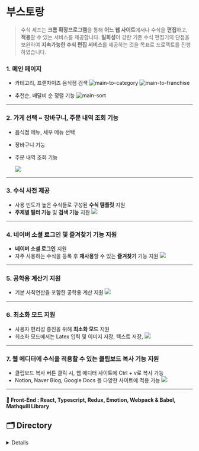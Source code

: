 # 부스토랑

> 수식 셰프는 **크롬 확장프로그램**을 통해 **어느 웹 사이트**에서나 수식을 **편집**하고, **적용**할 수 있는 서비스를 제공합니다. **일회성**이 강한 기존 수식 편집기의 단점을 보완하여 **지속가능한 수식 편집 서비스**를 제공하는 것을 목표로 프로젝트를 진행하였습니다.

### 1. 메인 페이지

- 카테고리, 프랜차이즈 음식점 검색
  ![main-to-category](https://user-images.githubusercontent.com/59330828/109375857-60278e80-7903-11eb-8f1e-a62acc758ec4.gif)
  ![main-to-franchise](https://user-images.githubusercontent.com/59330828/109375859-69b0f680-7903-11eb-872b-7041c701062b.gif)

- 추천순, 배달비 순 정렬 기능
  ![main-sort](https://user-images.githubusercontent.com/59330828/109375863-73d2f500-7903-11eb-8d56-c0694570ea0d.gif)

---

### 2. 가게 선택 ~ 장바구니, 주문 내역 조회 기능

- 음식점 메뉴, 세부 메뉴 선택
- 장바구니 기능
- 주문 내역 조회 기능

  <img src="https://user-images.githubusercontent.com/60457112/102458366-79040000-4087-11eb-9048-de2841928847.gif"/>

---

### 3. 수식 사전 제공

- 사용 빈도가 높은 수식들로 구성된 **수식 템플릿** 지원
- **주제별 필터 기능** 및 **검색 기능** 지원
  <img src="https://user-images.githubusercontent.com/60457112/102458354-76a1a600-4087-11eb-9df0-ba58dda5a939.gif"/>

---

### 4. 네이버 소셜 로그인 및 즐겨찾기 기능 지원

- **네이버 소셜 로그인** 지원
- 자주 사용하는 수식을 등록 후 **재사용**할 수 있는 **즐겨찾기** 기능 지원
  <img src="https://user-images.githubusercontent.com/60457112/102458359-77d2d300-4087-11eb-8493-d812ffc89435.gif"/>

---

### 5. 공학용 계산기 지원

- 기본 사칙연산을 포함한 공학용 계산 지원
  <img src="https://user-images.githubusercontent.com/60457112/102458350-75707900-4087-11eb-87b6-f5db9f40195a.gif"/>

---

### 6. 최소화 모드 지원

- 사용자 편리성 증진을 위해 **최소화 모드** 지원
- 최소화 모드에서는 Latex 입력 및 이미지 저장, 텍스트 저장,
  <img src="https://user-images.githubusercontent.com/60457112/102458364-786b6980-4087-11eb-8528-6a801c2300fc.gif"/>

---

### 7. 웹 에디터에 수식을 적용할 수 있는 클립보드 복사 기능 지원

- 클립보드 복사 버튼 클릭 시, 웹 에디터 사이트에 Ctrl + v로 복사 가능
- Notion, Naver Blog, Google Docs 등 다양한 사이트에 적용 가능
  <img src="https://user-images.githubusercontent.com/60457112/102458367-799c9680-4087-11eb-895d-514c7ed5aafa.gif"/>

---

#### 📘 Front-End : React, Typescript, Redux, Emotion, Webpack & Babel, Mathquill Library

## 🗂 Directory

<details>
<details>
<summary>client</summary>
  <div markdown="1">

```
📁client
├── 📁public
│   ├── 📁image
│   ├── background.js
│   ├── content.css
│   ├── icon.png
│   ├── manifest.json
│   └── index.html
└── 📁src
    ├── App
    ├── 📁components
    │   ├── index.tsx
    │   ├── style.ts
    │   └── use(폴더명).ts
    ├── 📁contexts
    │   ├── index.ts
    │   ├── 📁latex
    │   └── 📁user
    ├── 📁hooks
    ├── 📁lib
    │   ├── 📁apis
    │   ├── 📁constants
    │   └── 📁utils
    ├── 📁pages
    └── 📁__tests__
```

  </div>
</details>
